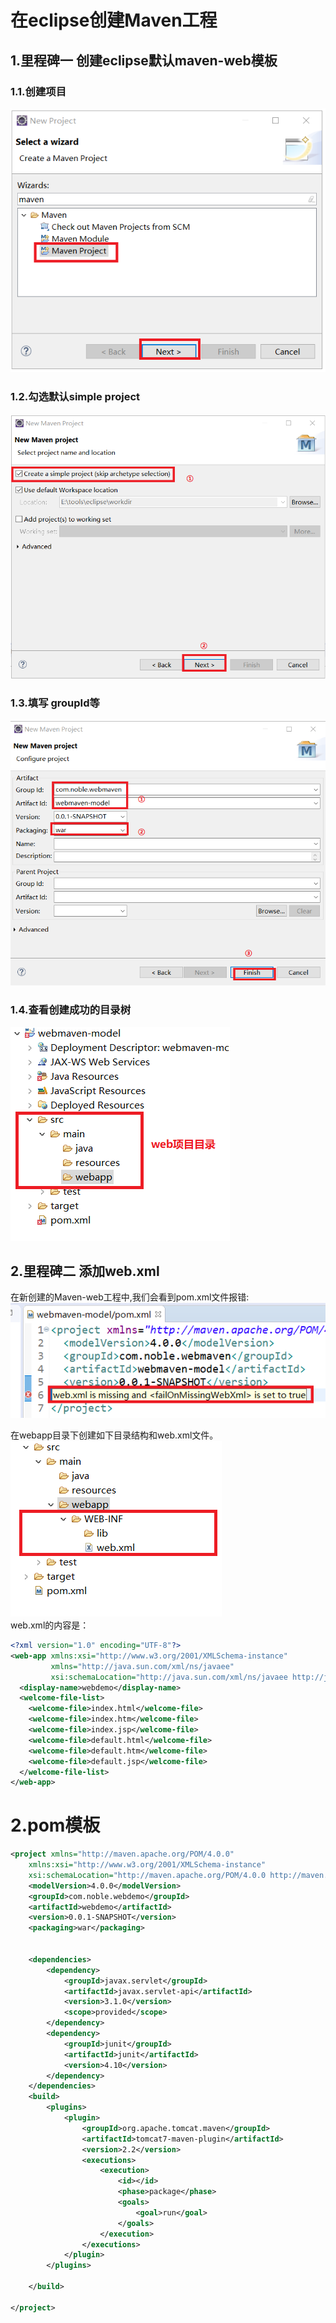 # 在eclipse创建Maven工程

## 1.里程碑一 创建eclipse默认maven-web模板
### 1.1.创建项目
![fail](img/4.1.PNG)<br>

### 1.2.勾选默认simple project
![fail](img/4.2.PNG)<br>

### 1.3.填写 groupId等
![fail](img/4.3.PNG)<br>

### 1.4.查看创建成功的目录树
![fail](img/4.4.PNG)<br>

## 2.里程碑二 添加web.xml
在新创建的Maven-web工程中,我们会看到pom.xml文件报错:<br>
![fail](img/4.5.PNG)<br>

在webapp目录下创建如下目录结构和web.xml文件。<br>
![fail](img/4.6.PNG)<br>
web.xml的内容是：<br>
```xml
<?xml version="1.0" encoding="UTF-8"?>
<web-app xmlns:xsi="http://www.w3.org/2001/XMLSchema-instance" 
		 xmlns="http://java.sun.com/xml/ns/javaee" 
		 xsi:schemaLocation="http://java.sun.com/xml/ns/javaee http://java.sun.com/xml/ns/javaee/web-app_2_5.xsd" id="WebApp_ID" version="2.5">
  <display-name>webdemo</display-name>
  <welcome-file-list>
    <welcome-file>index.html</welcome-file>
    <welcome-file>index.htm</welcome-file>
    <welcome-file>index.jsp</welcome-file>
    <welcome-file>default.html</welcome-file>
    <welcome-file>default.htm</welcome-file>
    <welcome-file>default.jsp</welcome-file>
  </welcome-file-list>
</web-app>
```

# 2.pom模板
```xml
<project xmlns="http://maven.apache.org/POM/4.0.0"
	xmlns:xsi="http://www.w3.org/2001/XMLSchema-instance"
	xsi:schemaLocation="http://maven.apache.org/POM/4.0.0 http://maven.apache.org/xsd/maven-4.0.0.xsd">
	<modelVersion>4.0.0</modelVersion>
	<groupId>com.noble.webdemo</groupId>
	<artifactId>webdemo</artifactId>
	<version>0.0.1-SNAPSHOT</version>
	<packaging>war</packaging>


	<dependencies>
		<dependency>
			<groupId>javax.servlet</groupId>
			<artifactId>javax.servlet-api</artifactId>
			<version>3.1.0</version>
			<scope>provided</scope>
		</dependency>
		<dependency>
			<groupId>junit</groupId>
			<artifactId>junit</artifactId>
			<version>4.10</version>
		</dependency>
	</dependencies>
	<build>
		<plugins>
			<plugin>
				<groupId>org.apache.tomcat.maven</groupId>
				<artifactId>tomcat7-maven-plugin</artifactId>
				<version>2.2</version>
				<executions>
					<execution>
						<id></id>
						<phase>package</phase>
						<goals>
							<goal>run</goal>
						</goals>
					</execution>
				</executions>
			</plugin>
		</plugins>

	</build>

</project>
```